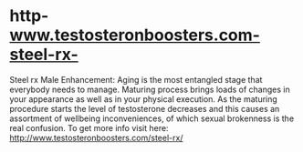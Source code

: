 # http-www.testosteronboosters.com-steel-rx-
Steel rx Male Enhancement: Aging is the most entangled stage that everybody needs to manage. Maturing process brings loads of changes in your appearance as well as in your physical execution. As the maturing procedure starts the level of testosterone decreases and this causes an assortment of wellbeing inconveniences, of which sexual brokenness is the real confusion. To get more info visit here: http://www.testosteronboosters.com/steel-rx/
